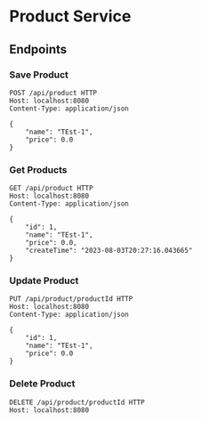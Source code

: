 # Product Service
## Endpoints
### Save Product
````
POST /api/product HTTP
Host: localhost:8080
Content-Type: application/json

{
    "name": "TEst-1",
    "price": 0.0
}
````
### Get Products
````
GET /api/product HTTP
Host: localhost:8080
Content-Type: application/json

{
    "id": 1,
    "name": "TEst-1",
    "price": 0.0,
    "createTime": "2023-08-03T20:27:16.043665"
}
````
### Update Product
````
PUT /api/product/productId HTTP
Host: localhost:8080
Content-Type: application/json

{
    "id": 1,
    "name": "TEst-1",
    "price": 0.0
}
````
### Delete Product
````
DELETE /api/product/productId HTTP
Host: localhost:8080
````
